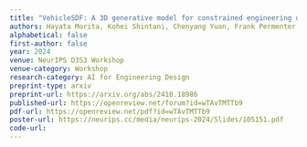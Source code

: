 ```yaml
---
title: "VehicleSDF: A 3D generative model for constrained engineering design via surrogate modeling"
authors: Hayata Morita, Kohei Shintani, Chenyang Yuan, Frank Permenter
alphabetical: false
first-author: false
year: 2024
venue: NeurIPS D3S3 Workshop
venue-category: Workshop
research-category: AI for Engineering Design
preprint-type: arxiv
preprint-url: https://arxiv.org/abs/2410.18986
published-url: https://openreview.net/forum?id=wTAvTMTTb9
pdf-url: https://openreview.net/pdf?id=wTAvTMTTb9
poster-url: https://neurips.cc/media/neurips-2024/Slides/105151.pdf
code-url:
---
```


